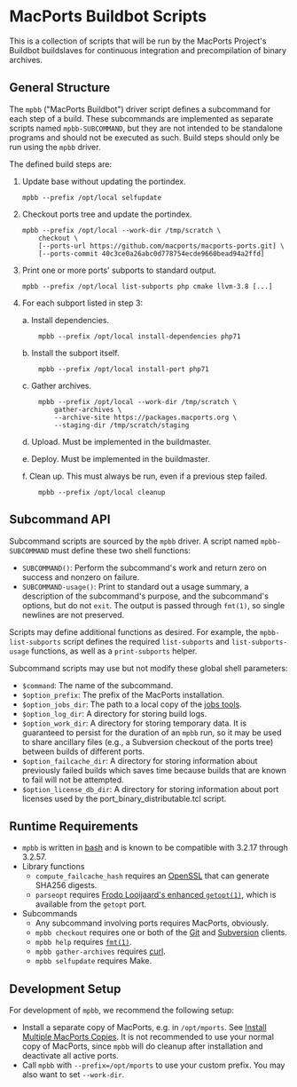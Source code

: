 # MacPorts Buildbot Scripts #

This is a collection of scripts that will be run by the MacPorts
Project's Buildbot buildslaves for continuous integration and
precompilation of binary archives.


## General Structure ##

The `mpbb` ("MacPorts Buildbot") driver script defines a subcommand for
each step of a build. These subcommands are implemented as separate
scripts named `mpbb-SUBCOMMAND`, but they are not intended to be
standalone programs and should not be executed as such. Build steps
should only be run using the `mpbb` driver.

The defined build steps are:

1.  Update base without updating the portindex.

        mpbb --prefix /opt/local selfupdate

2.  Checkout ports tree and update the portindex.

        mpbb --prefix /opt/local --work-dir /tmp/scratch \
            checkout \
            [--ports-url https://github.com/macports/macports-ports.git] \
            [--ports-commit 40c3ce0a26abc0d778754ecde9660bead94a2ffd]

3.  Print one or more ports' subports to standard output.

        mpbb --prefix /opt/local list-subports php cmake llvm-3.8 [...]

4.  For each subport listed in step 3:

    a.  Install dependencies.

            mpbb --prefix /opt/local install-dependencies php71

    b.  Install the subport itself.

            mpbb --prefix /opt/local install-port php71

    c.  Gather archives.

            mpbb --prefix /opt/local --work-dir /tmp/scratch \
                gather-archives \
                --archive-site https://packages.macports.org \
                --staging-dir /tmp/scratch/staging

    d.  Upload. Must be implemented in the buildmaster.

    e.  Deploy. Must be implemented in the buildmaster.

    f.  Clean up. This must always be run, even if a previous step
        failed.

            mpbb --prefix /opt/local cleanup


## Subcommand API ##

Subcommand scripts are sourced by the `mpbb` driver. A script named
`mpbb-SUBCOMMAND` must define these two shell functions:

-   `SUBCOMMAND()`:
      Perform the subcommand's work and return zero on success and
      nonzero on failure.
-   `SUBCOMMAND-usage()`:
      Print to standard out a usage summary, a description of the
      subcommand's purpose, and the subcommand's options, but do not
      `exit`. The output is passed through `fmt(1)`, so single newlines
      are not preserved.

Scripts may define additional functions as desired. For example, the
`mpbb-list-subports` script defines the required `list-subports` and
`list-subports-usage` functions, as well as a `print-subports` helper.

Subcommand scripts may use but not modify these global shell parameters:

-   `$command`:
      The name of the subcommand.
-   `$option_prefix`:
      The prefix of the MacPorts installation.
-   `$option_jobs_dir`:
      The path to a local copy of the
      [jobs tools](https://github.com/macports/macports-infrastructure/tree/master/jobs).
-   `$option_log_dir`:
      A directory for storing build logs.
-   `$option_work_dir`:
      A directory for storing temporary data. It is guaranteed to
      persist for the duration of an `mpbb` run, so it may be used to
      share ancillary files (e.g., a Subversion checkout of the ports
      tree) between builds of different ports.
-   `$option_failcache_dir`:
      A directory for storing information about previously failed builds which
      saves time because builds that are known to fail will not be attempted.
-   `$option_license_db_dir`:
      A directory for storing information about port licenses used by the
      port_binary_distributable.tcl script.


## Runtime Requirements ##

-   `mpbb` is written in [bash](https://www.gnu.org/software/bash) and
    is known to be compatible with 3.2.17 through 3.2.57.
-   Library functions
    -   `compute_failcache_hash` requires an
        [OpenSSL](https://www.openssl.org) that can generate SHA256 digests.
    -   `parseopt` requires [Frodo Looijaard's enhanced
        `getopt(1)`](http://frodo.looijaard.name/project/getopt),
        which is available from the `getopt` port.
-   Subcommands
    -   Any subcommand involving ports requires MacPorts, obviously.
    -   `mpbb checkout` requires one or both of the
        [Git](https://git-scm.com) and
        [Subversion](http://subversion.apache.org) clients.
    -   `mpbb help` requires
        [`fmt(1)`](https://en.wikipedia.org/wiki/Fmt_(Unix)).
    -   `mpbb gather-archives` requires [curl](https://curl.haxx.se).
    -   `mpbb selfupdate` requires Make.

## Development Setup ##

For development of `mpbb`, we recommend the following setup:

- Install a separate copy of MacPorts, e.g. in `/opt/mports`. See
  [Install Multiple MacPorts Copies](https://guide.macports.org/#installing.macports.source.multiple).
  It is not recommended to use your normal copy of MacPorts, since `mpbb` will
  do cleanup after installation and deactivate all active ports.
- Call `mpbb` with `--prefix=/opt/mports` to use your custom prefix. You may
  also want to set `--work-dir`.
